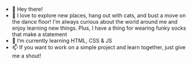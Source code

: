 - 👋 Hey there! 
- 👀 I love to explore new places, hang out with cats, and bust a move on the dance floor! I'm always curious about the world around me and enjoy learning new things. Plus, I have a thing for wearing funky socks that make a statement
- 🌱 I’m currently learning HTML, CSS & JS
- 📫 If you want to work on a simple project and learn together, just give me a shout!


